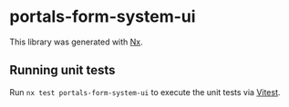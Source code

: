 # portals-form-system-ui

This library was generated with [Nx](https://nx.dev).

## Running unit tests

Run `nx test portals-form-system-ui` to execute the unit tests via [Vitest](https://vitest.dev/).
